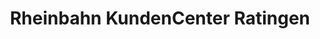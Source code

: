 ---
title: "Rheinbahn KundenCenter Ratingen"
url: /ratingen/rheinbahn-kundencenter-ratingen/
shop: Tickets
---